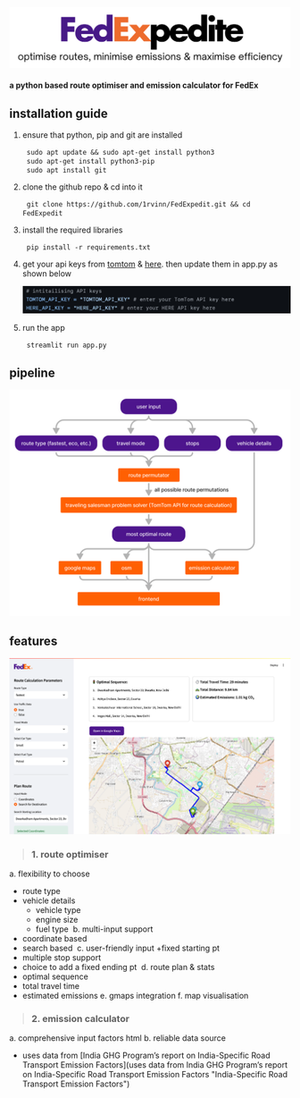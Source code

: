 <p align="center">
  <img src="https://github.com/1rvinn/FedExpedite/blob/main/images/FedExpedite.png?raw=true" alt="FedExpedite" />
</p>

#### a python based route optimiser and emission calculator for FedEx

installation guide
-------
1. ensure that python, pip and git are installed

        sudo apt update && sudo apt-get install python3
        sudo apt-get install python3-pip
        sudo apt install git
4. clone the github repo & cd into it

        git clone https://github.com/1rvinn/FedExpedit.git && cd FedExpedit
5. install the required libraries

        pip install -r requirements.txt
7. get your api keys from [tomtom](https://developer.tomtom.com/ "tomtom") & [here](https://platform.here.com/ "here"). then update them in app.py as shown below

   ![](https://github.com/1rvinn/FedExpedite/blob/main/images/Screenshot.png?raw=true)
8. run the app

        streamlit run app.py
pipeline
-------
![](https://github.com/1rvinn/FedExpedite/blob/main/images/pipeline.png?raw=true![image])

features
-------
![](https://github.com/1rvinn/FedExpedite/blob/main/images/Screenshot%202025-01-09%20at%2019.05.28.png?raw=true)

> ### 1. route optimiser

a. flexibility to choose
+ route type
+ vehicle details
	+ vehicle type
	+ engine size
	+ fuel type
![]()
b. multi-input support
+ coordinate based
+ search based
![]()
c. user-friendly input
+fixed starting pt
+ multiple stop support
+ choice to add a fixed ending pt
![]()
d. route plan & stats
+ optimal sequence
+ total travel time
+ estimated emissions
e. gmaps integration
f.  map visualisation
![]()
> ### 2. emission calculator

a. comprehensive input factors
html
b. reliable data source
+ uses data from [India GHG Program’s report on India-Specific Road Transport Emission Factors](uses data from India GHG Program’s report on India-Specific Road Transport Emission Factors "India-Specific Road Transport Emission Factors")
